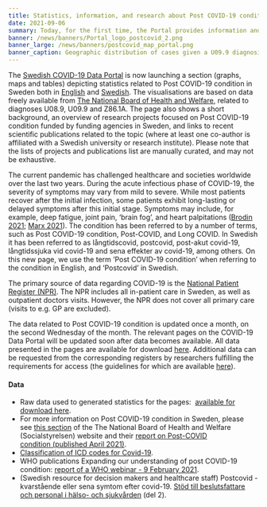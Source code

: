 ```yaml
---
title: Statistics, information, and research about Post COVID-19 condition in Sweden now available on the Portal  # short
date: 2021-09-06
summary: Today, for the first time, the Portal provides information and summary statistics to show the impact of ‘Post COVID-19 condition’ (‘Postcovid’ in Swedish) in Sweden, and the research underway. All data and code used on the page is publicly available.
banner: /news/banners/Portal_logo_postcovid_2.png
banner_large: /news/banners/postcovid_map_portal.png
banner_caption: Geographic distribution of cases given a U09.9 diagnosis relative to population size.
---
```


The [Swedish COVID-19 Data Portal](https://www.covid19dataportal.se) is now launching a section (graphs, maps and tables) depicting statistics related to Post COVID-19 condition in Sweden  both in [English](https://www.covid19dataportal.se/data_types/health_data/post_covid/) and [Swedish](https://www.covid19dataportal.se/sv/data_types/health_data/post_covid/). The visualisations are based on data freely available from [The National Board of Health and Welfare](https://www.socialstyrelsen.se/statistik-och-data/), related to diagnoses U08.9, U09.9 and Z86.1A. The page also shows a short background, an overview of research projects focused on Post COVID-19 condition funded by funding agencies in Sweden, and links to recent scientific publications related to the topic (where at least one co-author is affiliated with a Swedish university or research institute). Please note that the lists of projects and publications list are manually curated, and may not be exhaustive.

The current pandemic has challenged healthcare and societies worldwide over the last two years. During the acute infectious phase of COVID-19, the severity of symptoms may vary from mild to severe. While most patients recover after the initial infection, some patients exhibit long-lasting or delayed symptoms after this initial stage. Symptoms may include, for example, deep fatigue, joint pain, ‘brain fog’, and heart palpitations ([Brodin 2021](https://www.nature.com/articles/s41591-020-01202-8); [Marx 2021](https://www.nature.com/articles/s41592-021-01145-z)). The condition has been referred to by a number of terms, such as Post COVID-19 condition, Post-COVID, and Long COVID. In Swedish it has been referred to as långtidscovid, postcovid, post-akut covid-19, långtidssjuka vid covid-19 and sena effekter av covid-19, among others. On this new page, we use the term ’Post COVID-19 condition’ when referring to the condition in English, and ‘Postcovid’ in Swedish.

The primary source of data regarding COVID-19 is the [National Patient Register (NPR)](https://www.socialstyrelsen.se/statistik-och-data/register/alla-register/patientregistret/). The NPR includes all in-patient care in Sweden, as well as outpatient doctors visits. However, the NPR does not cover all primary care (visits to e.g. GP are excluded).

The data related to Post COVID-19 condition is updated once a month, on the second Wednesday of the month. The relevant pages on the COVID-19 Data Portal will be updated soon after data becomes available. All data presented in the pages are available for download [here](https://www.socialstyrelsen.se/statistik-och-data/statistik/statistik-om-covid-19/). Additional data can be requested from the corresponding registers by researchers fulfilling the requirements for access (the guidelines for which are available [here](https://bestalladata.socialstyrelsen.se/data-for-forskning/)).

#### Data

* Raw data used to generated statistics for the pages:  [available for download here](https://www.socialstyrelsen.se/statistik-och-data/statistik/statistik-om-covid-19/).
* For more information on Post COVID-19 condition in Sweden, please see [this section](https://www.socialstyrelsen.se/coronavirus-covid-19/socialstyrelsens-roll-och-uppdrag/postcovid/) of the The National Board of Health and Welfare (Socialstyrelsen) website and their [report on Post-COVID condition (published April 2021)](https://www.socialstyrelsen.se/globalassets/sharepoint-dokument/artikelkatalog/ovrigt/2021-4-7351.pdf).
* [Classification of ICD codes for Covid-19](https://www.who.int/standards/classifications/classification-of-diseases/emergency-use-icd-codes-for-covid-19-disease-outbreak).
* WHO publications Expanding our understanding of post COVID-19 condition: [report of a WHO webinar - 9 February 2021](https://www.who.int/publications/i/item/9789240025035).
* (Swedish resource for decision makers and healthcare staff) Postcovid - kvarstående eller sena symtom efter covid-19. [Stöd till beslutsfattare och personal i hälso- och sjukvården](https://www.socialstyrelsen.se/globalassets/sharepoint-dokument/artikelkatalog/ovrigt/2021-4-7351.pdf) (del 2).
